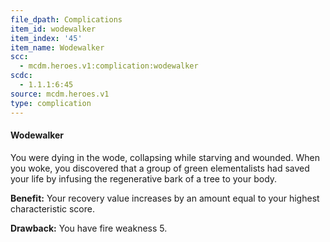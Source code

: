 ```yaml
---
file_dpath: Complications
item_id: wodewalker
item_index: '45'
item_name: Wodewalker
scc:
  - mcdm.heroes.v1:complication:wodewalker
scdc:
  - 1.1.1:6:45
source: mcdm.heroes.v1
type: complication
---
```


#### Wodewalker

You were dying in the wode, collapsing while starving and wounded. When you woke, you discovered that a group of green elementalists had saved your life by infusing the regenerative bark of a tree to your body.

**Benefit:** Your recovery value increases by an amount equal to your highest characteristic score.

**Drawback:** You have fire weakness 5.
